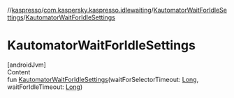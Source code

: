 //[kaspresso](../../index.md)/[com.kaspersky.kaspresso.idlewaiting](../index.md)/[KautomatorWaitForIdleSettings](index.md)/[KautomatorWaitForIdleSettings](-kautomator-wait-for-idle-settings.md)



# KautomatorWaitForIdleSettings  
[androidJvm]  
Content  
fun [KautomatorWaitForIdleSettings](-kautomator-wait-for-idle-settings.md)(waitForSelectorTimeout: [Long](https://kotlinlang.org/api/latest/jvm/stdlib/kotlin/-long/index.html), waitForIdleTimeout: [Long](https://kotlinlang.org/api/latest/jvm/stdlib/kotlin/-long/index.html))  




